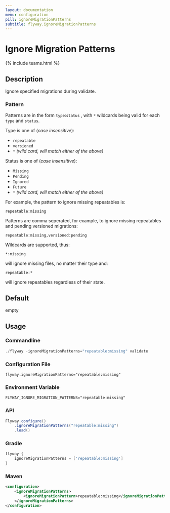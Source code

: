 ```yaml
---
layout: documentation
menu: configuration
pill: ignoreMigrationPatterns
subtitle: flyway.ignoreMigrationPatterns
---
```


# Ignore Migration Patterns
{% include teams.html %}

## Description
Ignore specified migrations during validate.

### Pattern

Patterns are in the form `type`:`status` , with `*` wildcards being valid for each `type` and `status`. 

Type is one of (*case insensitive*):

* `repeatable`
* `versioned`
* `*` *(wild card, will match either of the above)*

Status is one of (*case insensitive*):

* `Missing`
* `Pending`
* `Ignored`
* `Future`
* `*` *(wild card, will match either of the above)*

For example, the pattern to ignore missing repeatables is:
```
repeatable:missing
```

Patterns are comma seperated, for example, to ignore missing repeatables and pending versioned migrations:
```
repeatable:missing,versioned:pending
```

Wildcards are supported, thus:
```
*:missing
```
will ignore missing files, no matter their type and:
```
repeatable:*
```
will ignore repeatables regardless of their state.

## Default
empty

## Usage

### Commandline
```powershell
./flyway -ignoreMigrationPatterns="repeatable:missing" validate
```

### Configuration File
```properties
flyway.ignoreMigrationPatterns="repeatable:missing"
```

### Environment Variable
```properties
FLYWAY_IGNORE_MIGRATION_PATTERNS="repeatable:missing"
```

### API
```java
Flyway.configure()
    .ignoreMigrationPatterns("repeatable:missing")
    .load()
```

### Gradle
```groovy
flyway {
    ignoreMigrationPatterns = ['repeatable:missing']
}
```

### Maven
```xml
<configuration>
    <ignoreMigrationPatterns>
        <ignoreMigrationPattern>repeatable:missing</ignoreMigrationPattern>
    </ignoreMigrationPatterns>
</configuration>
```